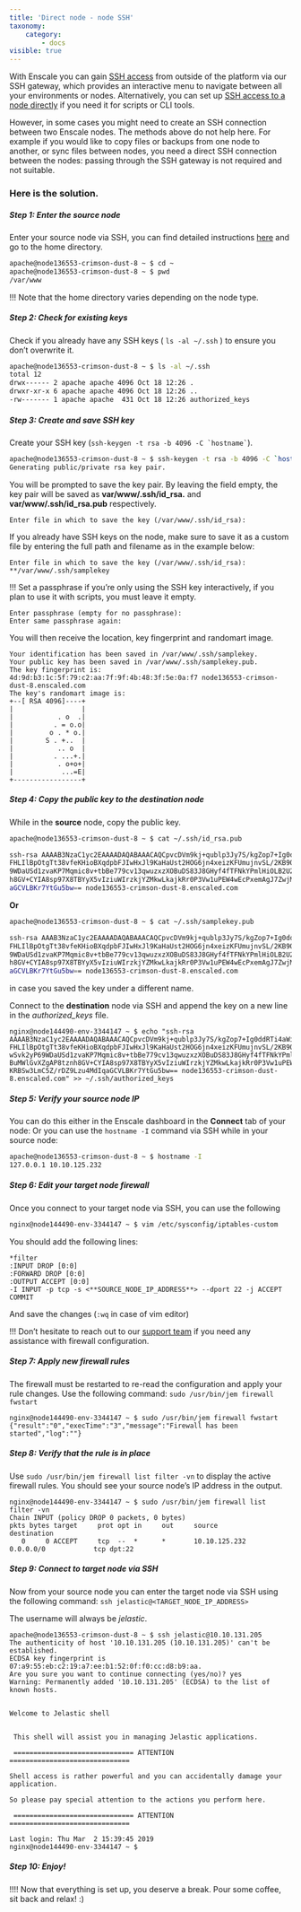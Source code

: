 ```yaml
---
title: 'Direct node - node SSH'
taxonomy:
    category:
        - docs
visible: true
---
```


With Enscale you can gain [SSH access](/environments/access/access-via-ssh) from outside of the platform via our SSH gateway, which provides an interactive menu to navigate between all your environments or nodes. Alternatively, you can set up [SSH access to a node directly](/environments/access/ssh-for-scripts) if you need it for scripts or CLI tools.

However, in some cases you might need to create an SSH connection between two Enscale nodes. The methods above do not help here. For example if you would like to copy files or backups from one node to another, or sync files between nodes, you need a direct SSH connection between the nodes: passing through the SSH gateway is not required and not suitable.

### Here is the solution.

##### Step 1: Enter the source node

Enter your source node via SSH, you can find detailed instructions [here](/environments/access/ssh-for-scripts) and go to the home directory.
```bash
apache@node136553-crimson-dust-8 ~ $ cd ~
apache@node136553-crimson-dust-8 ~ $ pwd
/var/www
```

 !!! Note that the home directory varies depending on the node type.

##### Step 2: Check for existing keys

Check if you already have any SSH keys ( `ls -al ~/.ssh` ) to ensure you don’t overwrite it.
```bash
apache@node136553-crimson-dust-8 ~ $ ls -al ~/.ssh
total 12
drwx------ 2 apache apache 4096 Oct 18 12:26 .
drwxr-xr-x 6 apache apache 4096 Oct 18 12:26 ..
-rw------- 1 apache apache  431 Oct 18 12:26 authorized_keys
```

##### Step 3: Create and save SSH key

Create your SSH key (``ssh-keygen -t rsa -b 4096 -C `hostname`​``).
```bash
apache@node136553-crimson-dust-8 ~ $ ssh-keygen -t rsa -b 4096 -C `hostname`
Generating public/private rsa key pair.
```

You will be prompted to save the key pair. By leaving the field empty, the key pair will be saved as **var/www/.ssh/id_rsa.** and **var/www/.ssh/id_rsa.pub** respectively.

```shell
Enter file in which to save the key (/var/www/.ssh/id_rsa):
```

If you already have SSH keys on the node, make sure to save it as a custom file by entering the full path and filename as in the example below:

```shell
Enter file in which to save the key (/var/www/.ssh/id_rsa): **/var/www/.ssh/samplekey
```

!!! Set a passphrase if you’re only using the SSH key interactively, if you plan to use it with scripts, you must leave it empty.

```shell
Enter passphrase (empty for no passphrase):
Enter same passphrase again:
```

You will then receive the location, key fingerprint and randomart image.
```shell
Your identification has been saved in /var/www/.ssh/samplekey.
Your public key has been saved in /var/www/.ssh/samplekey.pub.
The key fingerprint is:
4d:9d:b3:1c:5f:79:c2:aa:7f:9f:4b:48:3f:5e:0a:f7 node136553-crimson-dust-8.enscaled.com
The key's randomart image is:
+--[ RSA 4096]----+
|                 |
|           . o  .|
|          . = o.o|
|         o . * o.|
|        S . +..  |
|           .. o  |
|          . ...+.|
|           . o+o+|
|            ...=E|
+-----------------+
```

##### Step 4: Copy the public key to the destination node

While in the **source** node, copy the public key.
```bash
apache@node136553-crimson-dust-8 ~ $ cat ~/.ssh/id_rsa.pub
```
```bash
ssh-rsa AAAAB3NzaC1yc2EAAAADAQABAAACAQCpvcDVm9kj+qublp3Jy7S/kgZop7+Ig0ddRTi4aWi8KsS1kVVhgD84RRBRfby051qPgyFauZSwoNUqDJFuKzfx2HWHVbNrgQc0miNDUVLnamIWPKPxMFuXxy
FHLIlBpOtgTt38vfeKHioBXqdpbFJIwHxJl9KaHaUst2HOG6jn4xeizKFUmujnvSL/2KB9QCc+fSWRMpLnOSnVJI5KvlRaf8PpIMTHHnhXhwnNEeb3SByonDSRhX6cjHum4xN+hUvXufeCKMk0lqdcwSvk2yP6
9WDaUSd1zvaKP7Mqmic8v+tbBe779cv13qwuzxzXOBuDS83J8GHyf4fTFNkYPmlHiOLB2U25IAul95yIV6+GVltwq/lyCQRlxIrlz4YyDDhTufzCWwfEZBdgRGrF17q7qY0omvMfIZPUQnBuMWlGvXZgAP8tzn
h8GV+CYIA8sp97X8TBYyX5vIziuWIrzkjYZMkwLkajkRr0P3Vw1uPEW4wEcPxemAgJ7ZwjMr/WjpQyzxd0uZoV070qaKxdEvOOpZ5A4eJJjjVKUiYnhEEAqKIdushacY7Wfw27KRBSw3LmC5Z/rDZ9Lzu4MdIq
aGCVLBKr7YtGu5bw== node136553-crimson-dust-8.enscaled.com
```
**Or**
```bash
apache@node136553-crimson-dust-8 ~ $ cat ~/.ssh/samplekey.pub
```
```bash
ssh-rsa AAAB3NzaC1yc2EAAAADAQABAAACAQCpvcDVm9kj+qublp3Jy7S/kgZop7+Ig0ddRTi4aWi8KsS1kVVhgD84RRBRfby051qPgyFauZSwoNUqDJFuKzfx2HWHVbNrgQc0miNDUVLnamIWPKPxMFuXxy
FHLIlBpOtgTt38vfeKHioBXqdpbFJIwHxJl9KaHaUst2HOG6jn4xeizKFUmujnvSL/2KB9QCc+fSWRMpLnOSnVJI5KvlRaf8PpIMTHHnhXhwnNEeb3SByonDSRhX6cjHum4xN+hUvXufeCKMk0lqdcwSvk2yP6
9WDaUSd1zvaKP7Mqmic8v+tbBe779cv13qwuzxzXOBuDS83J8GHyf4fTFNkYPmlHiOLB2U25IAul95yIV6+GVltwq/lyCQRlxIrlz4YyDDhTufzCWwfEZBdgRGrF17q7qY0omvMfIZPUQnBuMWlGvXZgAP8tzn
h8GV+CYIA8sp97X8TBYyX5vIziuWIrzkjYZMkwLkajkRr0P3Vw1uPEW4wEcPxemAgJ7ZwjMr/WjpQyzxd0uZoV070qaKxdEvOOpZ5A4eJJjjVKUiYnhEEAqKIdushacY7Wfw27KRBSw3LmC5Z/rDZ9Lzu4MdIq
aGCVLBKr7YtGu5bw== node136553-crimson-dust-8.enscaled.com
```
in case you saved the key under a different name.

Connect to the **destination** node via SSH and append the key on a new line in the _authorized\_keys_ file.
```shell
nginx@node144490-env-3344147 ~ $ echo "ssh-rsa
AAAAB3NzaC1yc2EAAAADAQABAAACAQCpvcDVm9kj+qublp3Jy7S/kgZop7+Ig0ddRTi4aWi8KsS1kVVhgD84RRBRfby051qPgyFauZSwoNUqDJFuKzfx2HWHVbNrgQc0miNDUVLnamIWPKPxMFuXxy
FHLIlBpOtgTt38vfeKHioBXqdpbFJIwHxJl9KaHaUst2HOG6jn4xeizKFUmujnvSL/2KB9QCc+fSWRMpLnOSnVJI5KvlRaf8PpIMTHHnhXhwnNEeb3SByonDSRhX6cjHum4xN+hUvXufeCKMk0lqdc
wSvk2yP69WDaUSd1zvaKP7Mqmic8v+tbBe779cv13qwuzxzXOBuDS83J8GHyf4fTFNkYPmlHiOLB2U25IAul95yIV6+GVltwq/lyCQRlxIrlz4YyDDhTufzCWwfEZBdgRGrF17q7qY0omvMfIZPUQn
BuMWlGvXZgAP8tznh8GV+CYIA8sp97X8TBYyX5vIziuWIrzkjYZMkwLkajkRr0P3Vw1uPEW4wEcPxemAgJ7ZwjMr/WjpQyzxd0uZoV070qaKxdEvOOpZ5A4eJJjjVKUiYnhEEAqKIdushacY7Wfw27
KRBSw3LmC5Z/rDZ9Lzu4MdIqaGCVLBKr7YtGu5bw== node136553-crimson-dust-8.enscaled.com" >> ~/.ssh/authorized_keys
```

##### Step 5: Verify your source node IP
You can do this either in the Enscale dashboard in the **Connect** tab of your node:
Or you can use the `hostname -I` command via SSH while in your source node:
```bash
apache@node136553-crimson-dust-8 ~ $ hostname -I
127.0.0.1 10.10.125.232
```

##### Step 6: Edit your target node firewall
Once you connect to your target node via SSH, you can use the following

```bash
nginx@node144490-env-3344147 ~ $ vim /etc/sysconfig/iptables-custom
```

You should add the following lines:

```ngnix
*filter
:INPUT DROP [0:0]
:FORWARD DROP [0:0]
:OUTPUT ACCEPT [0:0]
-I INPUT -p tcp -s <**SOURCE_NODE_IP_ADDRESS**> --dport 22 -j ACCEPT
COMMIT
```

And save the changes (`:wq` in case of vim editor)

!!! Don’t hesitate to reach out to our [support team](mailto:support@enscale.com) if you need any assistance with firewall configuration.


##### Step 7: Apply new firewall rules
The firewall must be restarted to re-read the configuration and apply your rule changes. Use the following command: `sudo /usr/bin/jem firewall fwstart`
```shell
nginx@node144490-env-3344147 ~ $ sudo /usr/bin/jem firewall fwstart
{"result":"0","execTime":"3","message":"Firewall has been started","log":""}
```

##### Step 8: Verify that the rule is in place

Use `sudo /usr/bin/jem firewall list filter -vn` to display the active firewall rules. You should see your source node’s IP address in the output.

```shell
nginx@node144490-env-3344147 ~ $ sudo /usr/bin/jem firewall list filter -vn
Chain INPUT (policy DROP 0 packets, 0 bytes)
pkts bytes target     prot opt in     out     source               destination
   0     0 ACCEPT     tcp  --  *      *       10.10.125.232        0.0.0.0/0            tcp dpt:22
```

##### Step 9: Connect to target node via SSH

Now from your source node you can enter the target node via SSH using the following command: `ssh jelastic@<TARGET_NODE_IP_ADDRESS>`

The username will always be _jelastic_.
```shell
apache@node136553-crimson-dust-8 ~ $ ssh jelastic@10.10.131.205
The authenticity of host '10.10.131.205 (10.10.131.205)' can't be established.
ECDSA key fingerprint is 07:a9:55:eb:c2:19:a7:ee:b1:52:0f:f0:cc:d8:b9:aa.
Are you sure you want to continue connecting (yes/no)? yes
Warning: Permanently added '10.10.131.205' (ECDSA) to the list of known hosts.


Welcome to Jelastic shell


 This shell will assist you in managing Jelastic applications.
 
 ============================== ATTENTION ==============================
 
Shell access is rather powerful and you can accidentally damage your application.
 
So please pay special attention to the actions you perform here.
 
 ============================== ATTENTION ==============================
 
Last login: Thu Mar  2 15:39:45 2019
nginx@node144490-env-3344147 ~ $
```
##### Step 10: Enjoy!

!!!! Now that everything is set up, you deserve a break. Pour some coffee, sit back and relax! :)
